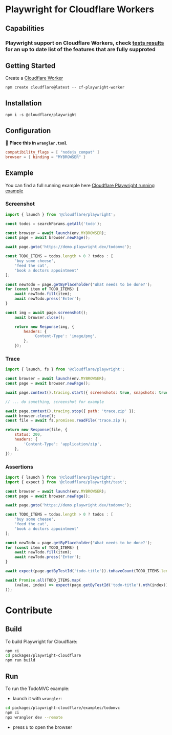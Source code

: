 # Playwright for Cloudflare Workers

## Capabilities

### Playwright support on Cloudflare Workers, check [tests results](https://1d1e6337.playwright-reports-3id.pages.dev/) for an up to date list of the features that are fully supproted 


## Getting Started

Create a [Cloudflare Worker](https://developers.cloudflare.com/workers/get-started/guide/_)

```Shell
npm create cloudflare@latest -- cf-playwright-worker
```

## Installation

```Shell
npm i -s @cloudflare/playwright
```

## Configuration

📄 **Place this in `wrangler.toml`**

```toml
compatibility_flags = [ "nodejs_compat" ]
browser = { binding = "MYBROWSER" }
```

## Example

You can find a full running example here [Cloudflare Playwright running example](https://github.com/cloudflare/playwright/tree/main/packages/playwright-cloudflare/examples/todomvc)

### Screenshot 

```js
import { launch } from '@cloudflare/playwright';

const todos = searchParams.getAll('todo');

const browser = await launch(env.MYBROWSER);
const page = await browser.newPage();

await page.goto('https://demo.playwright.dev/todomvc');

const TODO_ITEMS = todos.length > 0 ? todos : [
    'buy some cheese',
    'feed the cat',
    'book a doctors appointment'
];

const newTodo = page.getByPlaceholder('What needs to be done?');
for (const item of TODO_ITEMS) {
    await newTodo.fill(item);
    await newTodo.press('Enter');
}

const img = await page.screenshot();
    await browser.close();

    return new Response(img, {
        headers: {
            'Content-Type': 'image/png',
        },
    });
```

### Trace

```js
import { launch, fs } from '@cloudflare/playwright';

const browser = await launch(env.MYBROWSER);
const page = await browser.newPage();

await page.context().tracing.start({ screenshots: true, snapshots: true });

// ... do something, screenshot for example

await page.context().tracing.stop({ path: 'trace.zip' });
await browser.close();
const file = await fs.promises.readFile('trace.zip');

return new Response(file, {
    status: 200,
    headers: {
        'Content-Type': 'application/zip',
    },
});
```

### Assertions

```js
import { launch } from '@cloudflare/playwright';
import { expect } from '@cloudflare/playwright/test';

const browser = await launch(env.MYBROWSER);
const page = await browser.newPage();

await page.goto('https://demo.playwright.dev/todomvc');

const TODO_ITEMS = todos.length > 0 ? todos : [
    'buy some cheese',
    'feed the cat',
    'book a doctors appointment'
];

const newTodo = page.getByPlaceholder('What needs to be done?');
for (const item of TODO_ITEMS) {
    await newTodo.fill(item);
    await newTodo.press('Enter');
}

await expect(page.getByTestId('todo-title')).toHaveCount(TODO_ITEMS.length);

await Promise.all(TODO_ITEMS.map(
    (value, index) => expect(page.getByTestId('todo-title').nth(index)).toHaveText(value)
));
```

# Contribute

## Build

To build Playwright for Cloudflare:

```sh
npm ci
cd packages/playwright-cloudflare
npm run build
```

## Run

To run the TodoMVC example:

- launch it with `wrangler`:

```sh
cd packages/playwright-cloudflare/examples/todomvc
npm ci
npx wrangler dev --remote
```

- press `b` to open the browser
